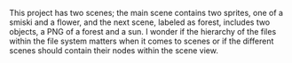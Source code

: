 This project has two scenes; the main scene contains two sprites, one of a smiski and a flower, and the next scene, labeled as forest, includes two objects, a PNG of a forest and a sun. I wonder if the hierarchy of the files within the file system matters when it comes to scenes or if the different scenes should contain their nodes within the scene view. 


